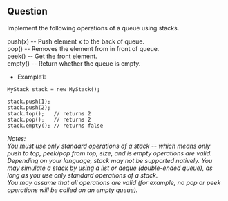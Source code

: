 ## Question

Implement the following operations of a queue using stacks.   

push(x) -- Push element x to the back of queue.   
pop() -- Removes the element from in front of queue.   
peek() -- Get the front element.   
empty() -- Return whether the queue is empty.  

- Example1:
```
MyStack stack = new MyStack();

stack.push(1);
stack.push(2);  
stack.top();   // returns 2
stack.pop();   // returns 2
stack.empty(); // returns false
```
*Notes:   
You must use only standard operations of a stack -- which means only push to top, peek/pop from top, size, and is empty operations are valid.   
Depending on your language, stack may not be supported natively. You may simulate a stack by using a list or deque (double-ended queue), as long as you use only standard operations of a stack.   
You may assume that all operations are valid (for example, no pop or peek operations will be called on an empty queue).*   

